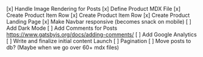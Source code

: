 [x] Handle Image Rendering for Posts
[x] Define Product MDX File
[x] Create Product Item Row
[x] Create Product Item Row
[x] Create Product Landing Page
[x] Make Navbar responsive (becomes snack on mobile)
[ ] Add Dark Mode
[ ] Add Comments for Posts https://www.gatsbyjs.org/docs/adding-comments/
[ ] Add Google Analytics
[ ] Write and finalize initial content
Launch
[ ] Pagination
[ ] Move posts to db? (Maybe when we go over 60+ mdx files)